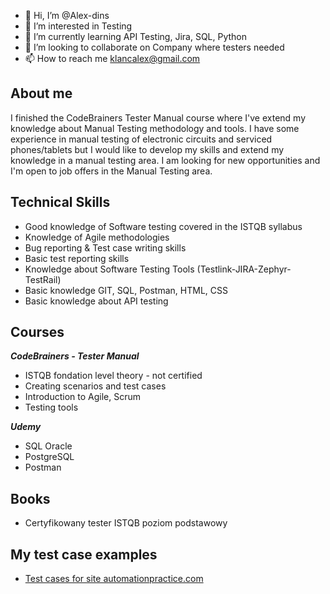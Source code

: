 - 👋 Hi, I’m @Alex-dins
- 👀 I’m interested in Testing
- 🌱 I’m currently learning API Testing, Jira, SQL, Python
- 💞️ I’m looking to collaborate on Company where testers needed
- 📫 How to reach me klancalex@gmail.com

## About me
I finished the CodeBrainers Tester Manual course where I've extend my knowledge about Manual Testing methodology and tools. I have some experience in manual testing of electronic circuits and serviced phones/tablets but I would like to develop my skills and extend my knowledge in a manual testing area. I am looking for new opportunities and I'm open to job offers in the Manual Testing area.

## Technical Skills
 - Good knowledge of Software testing covered in the ISTQB syllabus
 - Knowledge of Agile methodologies
 - Bug reporting & Test case writing skills
 - Basic test reporting skills
 - Knowledge about Software Testing Tools (Testlink-JIRA-Zephyr-TestRail)
 - Basic knowledge GIT, SQL, Postman, HTML, CSS
 - Basic knowledge about API testing

## Courses
  ***CodeBrainers - Tester Manual***
- ISTQB fondation level theory - not certified
- Creating scenarios and test cases
- Introduction to Agile, Scrum
- Testing tools

***Udemy***
 - SQL Oracle
 - PostgreSQL
 - Postman

## Books
 - Certyfikowany tester ISTQB poziom podstawowy

## My test case examples
 - [Test cases for site automationpractice.com](https://docs.google.com/spreadsheets/d/1QsiCWQzpptobATuLbb2l40cuUUr7qjmO2Fsfy1Xuyq4/edit?usp=sharing)

<!---
Alex-dins/Alex-dins is a ✨ special ✨ repository because its `README.md` (this file) appears on your GitHub profile.
You can click the Preview link to take a look at your changes.
--->

